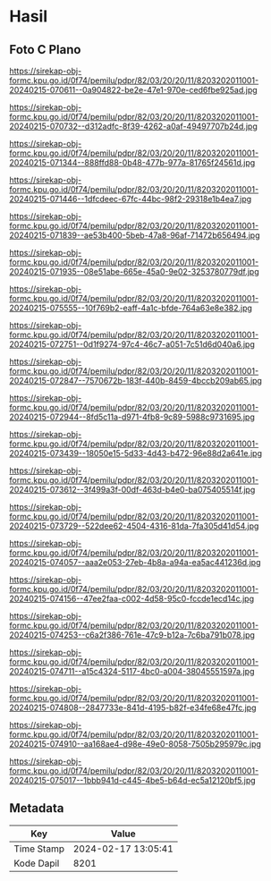 # Hasil

## Foto C Plano

https://sirekap-obj-formc.kpu.go.id/0f74/pemilu/pdpr/82/03/20/20/11/8203202011001-20240215-070611--0a904822-be2e-47e1-970e-ced6fbe925ad.jpg

https://sirekap-obj-formc.kpu.go.id/0f74/pemilu/pdpr/82/03/20/20/11/8203202011001-20240215-070732--d312adfc-8f39-4262-a0af-49497707b24d.jpg

https://sirekap-obj-formc.kpu.go.id/0f74/pemilu/pdpr/82/03/20/20/11/8203202011001-20240215-071344--888ffd88-0b48-477b-977a-81765f24561d.jpg

https://sirekap-obj-formc.kpu.go.id/0f74/pemilu/pdpr/82/03/20/20/11/8203202011001-20240215-071446--1dfcdeec-67fc-44bc-98f2-29318e1b4ea7.jpg

https://sirekap-obj-formc.kpu.go.id/0f74/pemilu/pdpr/82/03/20/20/11/8203202011001-20240215-071839--ae53b400-5beb-47a8-96af-71472b656494.jpg

https://sirekap-obj-formc.kpu.go.id/0f74/pemilu/pdpr/82/03/20/20/11/8203202011001-20240215-071935--08e51abe-665e-45a0-9e02-3253780779df.jpg

https://sirekap-obj-formc.kpu.go.id/0f74/pemilu/pdpr/82/03/20/20/11/8203202011001-20240215-075555--10f769b2-eaff-4a1c-bfde-764a63e8e382.jpg

https://sirekap-obj-formc.kpu.go.id/0f74/pemilu/pdpr/82/03/20/20/11/8203202011001-20240215-072751--0d1f9274-97c4-46c7-a051-7c51d6d040a6.jpg

https://sirekap-obj-formc.kpu.go.id/0f74/pemilu/pdpr/82/03/20/20/11/8203202011001-20240215-072847--7570672b-183f-440b-8459-4bccb209ab65.jpg

https://sirekap-obj-formc.kpu.go.id/0f74/pemilu/pdpr/82/03/20/20/11/8203202011001-20240215-072944--8fd5c11a-d971-4fb8-9c89-5988c9731695.jpg

https://sirekap-obj-formc.kpu.go.id/0f74/pemilu/pdpr/82/03/20/20/11/8203202011001-20240215-073439--18050e15-5d33-4d43-b472-96e88d2a641e.jpg

https://sirekap-obj-formc.kpu.go.id/0f74/pemilu/pdpr/82/03/20/20/11/8203202011001-20240215-073612--3f499a3f-00df-463d-b4e0-ba075405514f.jpg

https://sirekap-obj-formc.kpu.go.id/0f74/pemilu/pdpr/82/03/20/20/11/8203202011001-20240215-073729--522dee62-4504-4316-81da-7fa305d41d54.jpg

https://sirekap-obj-formc.kpu.go.id/0f74/pemilu/pdpr/82/03/20/20/11/8203202011001-20240215-074057--aaa2e053-27eb-4b8a-a94a-ea5ac441236d.jpg

https://sirekap-obj-formc.kpu.go.id/0f74/pemilu/pdpr/82/03/20/20/11/8203202011001-20240215-074156--47ee2faa-c002-4d58-95c0-fccde1ecd14c.jpg

https://sirekap-obj-formc.kpu.go.id/0f74/pemilu/pdpr/82/03/20/20/11/8203202011001-20240215-074253--c6a2f386-761e-47c9-b12a-7c6ba791b078.jpg

https://sirekap-obj-formc.kpu.go.id/0f74/pemilu/pdpr/82/03/20/20/11/8203202011001-20240215-074711--a15c4324-5117-4bc0-a004-38045551597a.jpg

https://sirekap-obj-formc.kpu.go.id/0f74/pemilu/pdpr/82/03/20/20/11/8203202011001-20240215-074808--2847733e-841d-4195-b82f-e34fe68e47fc.jpg

https://sirekap-obj-formc.kpu.go.id/0f74/pemilu/pdpr/82/03/20/20/11/8203202011001-20240215-074910--aa168ae4-d98e-49e0-8058-7505b295979c.jpg

https://sirekap-obj-formc.kpu.go.id/0f74/pemilu/pdpr/82/03/20/20/11/8203202011001-20240215-075017--1bbb941d-c445-4be5-b64d-ec5a12120bf5.jpg


## Metadata

| Key        | Value               |
| ---------- | ------------------- |
| Time Stamp | 2024-02-17 13:05:41 |
| Kode Dapil | 8201                |



